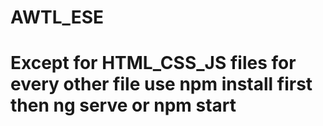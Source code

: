# AWTL_ESE

# Except for HTML_CSS_JS files for every other file use npm install first then ng serve or npm start
